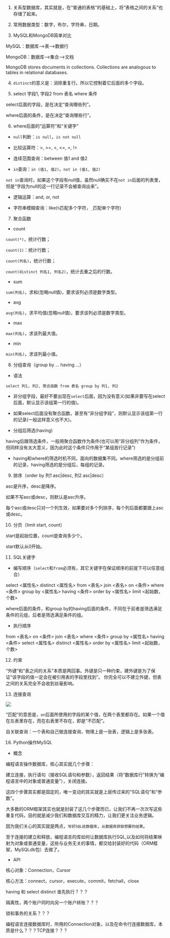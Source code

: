 1. 关系型数据库，其实就是，在“普通的表格”的基础上，将“表格之间的关系”也存储了起来。


2. 常用数据类型：数字，布尔，字符串，日期。


3. MySQL和MongoDB简单对比

MySQL：数据库-->表-->数据行

MongoDB：数据库-->集合-->文档

MongoDB stores documents in collections. Collections are analogous to tables in relational databases.

4. `distinct`的意义是：消除重复行。所以它控制着它后面的多个字段。


5. select 字段1, 字段2 from 表名 where 条件

select后面的字段，是在决定“查询哪些列”。

where后面的条件，是在决定“查询哪些行”。

6. where后面的“运算符”和“关键字”

* `null`判断：`is null`，`is not null`

* 比较运算符：>, >=, <, <=, =, !=

* 连续范围查询：between 值1 and 值2

* `in`查询：`in (值1, 值2)`，`not in (值1, 值2)`

`not in`查询时，如果这个字段有null值，虽然null确实不在`not in`后面的列表里，但是“字段为null的这一行记录不会被查询出来”。

* 逻辑运算：and, or, not

* 字符串模糊查询：like(`%`匹配多个字符，`_`匹配单个字符)

7. 聚合函数

* count

`count(*)`，统计行数；

`count(1)`：统计行数；

`count(列名)`，统计行数；

`count(distinct 列名1, 列名2)`，统计去重之后的行数。


* sum

`sum(列名)`，求和(忽略null值)，要求该列必须是数字类型。


* avg

`avg(列名)`，求平均值(忽略null值)，要求该列必须是数字类型。


* max

`max(列名)`，求该列最大值。

* min

`min(列名)`，求该列最小值。


8. 分组查询（group by ... having ...）

* 语法

`select 列1, 列2, 聚合函数 from 表名 group by 列1, 列2`

* 非分组字段，最好不要出现在`select`后面，因为没有意义(如果非要写在select后面，默认显示该组第一行的值)。

* 如果select后面没有聚合函数，甚至有“非分组字段”，则默认显示该组第一行的记录(一般这样意义也不大)。

* 分组后筛选(having)

having后跟筛选条件，一般用聚合函数作为条件(也可以用“非分组列”作为条件，但同样没有太大意义，因为此时这个条件只作用于“某组首行记录”)

* having和where的筛选时机不同，面向的数据集不同。where筛选的是分组前的记录，having筛选的是分组后，每组的记录。


9. 排序（order by 列1 asc|desc, 列2 asc|desc）

asc是升序，desc是降序。

如果不写asc或desc，则默认是asc升序。

每个asc或desc只对一个列生效，如果要对多个列排序，每个列后面都要跟上asc或desc。


10. 分页（limit start, count）

start是起始位置，count是查询多少个。

start默认从0开始。


11. SQL关键字

* 编写顺序（`select`和`from`必须有，其它关键字在保证顺序的前提下可以任意组合）

select <属性名>
distinct <属性名>
from <表名>
join <表名> on <条件>
where <条件>
group by <属性名> having <条件>
order by <属性名>
limit <起始数，个数>

where后面的条件，和group by的having后面的条件，不同在于前者是筛选满足条件的元组，后者是筛选满足条件的组。

* 执行顺序

from <表名>
on <条件>
join <表名>
where <条件>
group by <属性名>
having <条件>
select <属性名>
distinct <属性名>
order by <属性名>
limit <起始数，个数>


12. 约束

“外键”和“表之间的关系”本质是两回事。外键是只一种约束，建外键是为了保证“该字段的值一定会在被引用表的字段里找到”。
你完全可以不建立外键，但表之间的关系完全不会收到丝毫影响。


13. 连接查询

![](https://upload-images.jianshu.io/upload_images/1754553-194a3a8ff948836c.png?imageMogr2/auto-orient/strip%7CimageView2/2/w/1240)

“匹配”的意思是，`on`后面所使用的字段的某个值，在两个表里都存在。如果一个值在左表里存在，而在右表里不存在，即是“不匹配”。

自关联查询：一个表和自己做连接查询，物理上是一张表，逻辑上是多张表。


16. Python操作MySQL

* 概念

编程语言操作数据库，核心其实就几个步骤：

建立连接，执行语句（接收SQL语句和参数），返回结果（将“数据库行”转换为“编程语言中的对象或普通变量”），关闭连接。

这四个步骤其实都是固定的，唯一变动的其实就是上层传过来的“SQL语句”和“参数”。

大多数的ORM框架其实也就是封装了这几个步骤而已，让我们不再一次次写这些重复代码，目的就是减少我们和数据库交互的精力，让我们更关注业务逻辑。

因为我们关心的其实就是两点，`写好SQL给数据库`，`从数据库获取想要的结果`。

至于连接的建立和释放，编程语言的库如何让数据库执行SQL,以及如何将结果映射为对象或普通变量，这些与业务无关的事情，都交给封装好的代码（ORM框架，MySQLdb包）去做了。


* API

核心对象：Connection，Cursor

核心方法：connect，cursor，execute，commit，fetchall，close

















having  和 select distinct 谁先执行？？？

隔离性，两个账户同时向另一个账户转账？？？

锁和事务的关系？？？

编程语言连接数据库时，所用的Connection对象，以及在命令行连接数据库，本质是什么？？？TCP连接？？？













